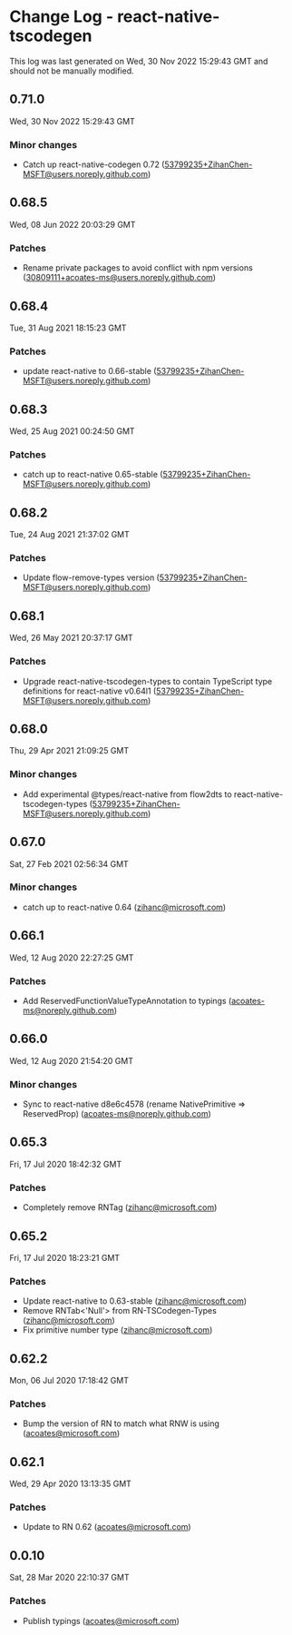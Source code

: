# Change Log - react-native-tscodegen

This log was last generated on Wed, 30 Nov 2022 15:29:43 GMT and should not be manually modified.

## 0.71.0
Wed, 30 Nov 2022 15:29:43 GMT

### Minor changes

- Catch up react-native-codegen 0.72 (53799235+ZihanChen-MSFT@users.noreply.github.com)
## 0.68.5
Wed, 08 Jun 2022 20:03:29 GMT

### Patches

- Rename private packages to avoid conflict with npm versions (30809111+acoates-ms@users.noreply.github.com)
## 0.68.4
Tue, 31 Aug 2021 18:15:23 GMT

### Patches

- update react-native to 0.66-stable (53799235+ZihanChen-MSFT@users.noreply.github.com)
## 0.68.3
Wed, 25 Aug 2021 00:24:50 GMT

### Patches

- catch up to react-native 0.65-stable (53799235+ZihanChen-MSFT@users.noreply.github.com)
## 0.68.2
Tue, 24 Aug 2021 21:37:02 GMT

### Patches

- Update flow-remove-types version (53799235+ZihanChen-MSFT@users.noreply.github.com)
## 0.68.1
Wed, 26 May 2021 20:37:17 GMT

### Patches

- Upgrade react-native-tscodegen-types to contain TypeScript type definitions for react-native v0.64l1 (53799235+ZihanChen-MSFT@users.noreply.github.com)
## 0.68.0
Thu, 29 Apr 2021 21:09:25 GMT

### Minor changes

- Add experimental @types/react-native from flow2dts to react-native-tscodegen-types (53799235+ZihanChen-MSFT@users.noreply.github.com)
## 0.67.0
Sat, 27 Feb 2021 02:56:34 GMT

### Minor changes

- catch up to react-native 0.64 (zihanc@microsoft.com)
## 0.66.1
Wed, 12 Aug 2020 22:27:25 GMT

### Patches

- Add ReservedFunctionValueTypeAnnotation to typings (acoates-ms@noreply.github.com)
## 0.66.0
Wed, 12 Aug 2020 21:54:20 GMT

### Minor changes

- Sync to react-native d8e6c4578 (rename NativePrimitive => ReservedProp) (acoates-ms@noreply.github.com)
## 0.65.3
Fri, 17 Jul 2020 18:42:32 GMT

### Patches

- Completely remove RNTag (zihanc@microsoft.com)
## 0.65.2
Fri, 17 Jul 2020 18:23:21 GMT

### Patches

- Update react-native to 0.63-stable (zihanc@microsoft.com)
- Remove RNTab<'Null'> from RN-TSCodegen-Types (zihanc@microsoft.com)
- Fix primitive number type (zihanc@microsoft.com)
## 0.62.2
Mon, 06 Jul 2020 17:18:42 GMT

### Patches

- Bump the version of RN to match what RNW is using (acoates@microsoft.com)
## 0.62.1
Wed, 29 Apr 2020 13:13:35 GMT

### Patches

- Update to RN 0.62 (acoates@microsoft.com)
## 0.0.10
Sat, 28 Mar 2020 22:10:37 GMT

### Patches

- Publish typings (acoates@microsoft.com)